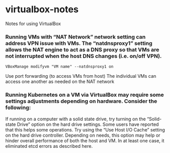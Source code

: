# virtualbox-notes
Notes for using VirtualBox
### Running VMs with “NAT Network” network setting can address VPN issue with VMs.  The “natdnsproxy1” setting allows the NAT engine to act as a DNS proxy so that VMs are not interrupted when the host DNS changes (i.e. on/off VPN).
```
VBoxManage modifyvm "VM name" --natdnsproxy1 on
```
Use port forwarding (to access VMs from host)
The individual VMs can access one another as needed on the NAT network

### Running Kubernetes on a VM via VirtualBox may require some settings adjustments depending on hardware.  Consider the following:
If running on a computer with a solid state drive, try turning on the “Solid-state Drive” option on the hard drive settings.  Some users have reported that this helps some operations.
Try using the “Use Host I/O Cache” setting on the hard drive controller.  Depending on needs, this option may help or hinder overall performance of both the host and VM.  In at least one case, it eliminated etcd errors as described here.
